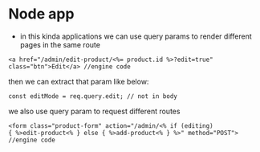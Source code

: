 # Node app

- in this kinda applications we can use query params to render different pages in the same route

```
<a href="/admin/edit-product/<%= product.id %>?edit=true" class="btn">Edit</a> //engine code
```

then we can extract that param like below:

```
const editMode = req.query.edit; // not in body
```

we also use query param to request different routes

```
<form class="product-form" action="/admin/<% if (editing) 
{ %>edit-product<% } else { %>add-product<% } %>" method="POST"> //engine code
```
